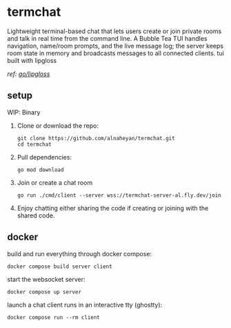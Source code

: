 # termchat
Lightweight terminal-based chat that lets users create or join private rooms and talk in real time from the command line. A Bubble Tea TUI handles navigation, name/room prompts, and the live message log; the server keeps room state in memory and broadcasts messages to all connected clients.
tui built with lipgloss

*ref: [go/lipgloss](https://github.com/charmbracelet/lipgloss)*

## setup
WIP: Binary 

1. Clone or download the repo:
    ```
    git clone https://github.com/alnaheyan/termchat.git
    cd termchat
    ```
2. Pull dependencies:
    ```
    go mod download
    ```
3. Join or create a chat room
    ```
    go run ./cmd/client --server wss://termchat-server-al.fly.dev/join
    ```
4. Enjoy chatting either sharing the code if creating or joining with the shared code. 

## docker
build and run everything through docker compose:

```
docker compose build server client
```

start the websocket server:

```
docker compose up server
```

launch a chat client runs in an interactive tty (ghostty):

```
docker compose run --rm client
```
